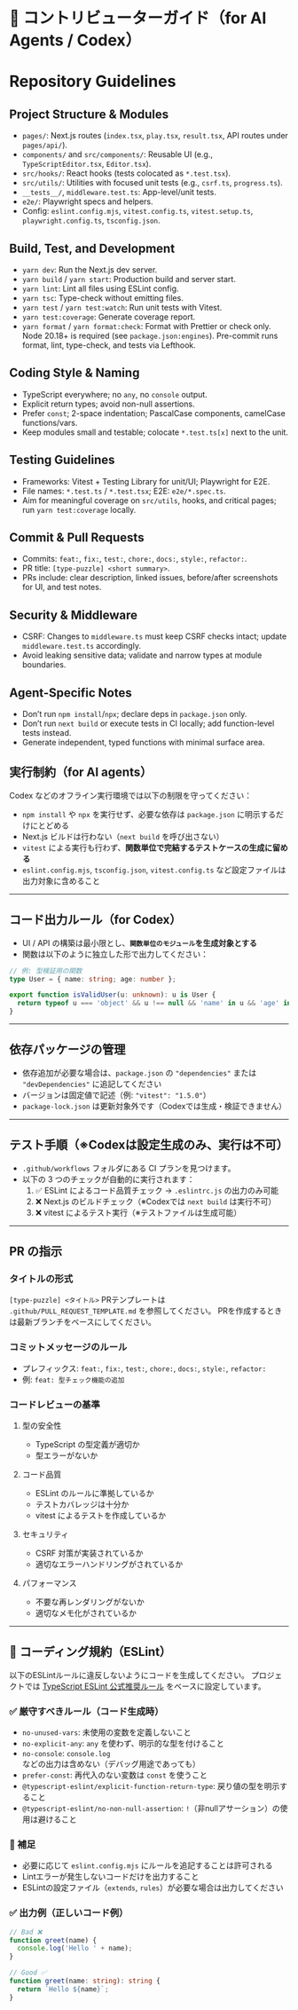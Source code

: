 # 🤖 コントリビューターガイド（for AI Agents / Codex）

# Repository Guidelines

## Project Structure & Modules

- `pages/`: Next.js routes (`index.tsx`, `play.tsx`, `result.tsx`, API routes under `pages/api/`).
- `components/` and `src/components/`: Reusable UI (e.g., `TypeScriptEditor.tsx`, `Editor.tsx`).
- `src/hooks/`: React hooks (tests colocated as `*.test.tsx`).
- `src/utils/`: Utilities with focused unit tests (e.g., `csrf.ts`, `progress.ts`).
- `__tests__/`, `middleware.test.ts`: App-level/unit tests.
- `e2e/`: Playwright specs and helpers.
- Config: `eslint.config.mjs`, `vitest.config.ts`, `vitest.setup.ts`, `playwright.config.ts`, `tsconfig.json`.

## Build, Test, and Development

- `yarn dev`: Run the Next.js dev server.
- `yarn build` / `yarn start`: Production build and server start.
- `yarn lint`: Lint all files using ESLint config.
- `yarn tsc`: Type-check without emitting files.
- `yarn test` / `yarn test:watch`: Run unit tests with Vitest.
- `yarn test:coverage`: Generate coverage report.
- `yarn format` / `yarn format:check`: Format with Prettier or check only.
  Node 20.18+ is required (see `package.json:engines`). Pre-commit runs format, lint, type-check, and tests via Lefthook.

## Coding Style & Naming

- TypeScript everywhere; no `any`, no `console` output.
- Explicit return types; avoid non-null assertions.
- Prefer `const`; 2-space indentation; PascalCase components, camelCase functions/vars.
- Keep modules small and testable; colocate `*.test.ts[x]` next to the unit.

## Testing Guidelines

- Frameworks: Vitest + Testing Library for unit/UI; Playwright for E2E.
- File names: `*.test.ts` / `*.test.tsx`; E2E: `e2e/*.spec.ts`.
- Aim for meaningful coverage on `src/utils`, hooks, and critical pages; run `yarn test:coverage` locally.

## Commit & Pull Requests

- Commits: `feat:`, `fix:`, `test:`, `chore:`, `docs:`, `style:`, `refactor:`.
- PR title: `[type-puzzle] <short summary>`.
- PRs include: clear description, linked issues, before/after screenshots for UI, and test notes.

## Security & Middleware

- CSRF: Changes to `middleware.ts` must keep CSRF checks intact; update `middleware.test.ts` accordingly.
- Avoid leaking sensitive data; validate and narrow types at module boundaries.

## Agent-Specific Notes

- Don’t run `npm install`/`npx`; declare deps in `package.json` only.
- Don’t run `next build` or execute tests in CI locally; add function-level tests instead.
- Generate independent, typed functions with minimal surface area.

## 実行制約（for AI agents）

Codex などのオフライン実行環境では以下の制限を守ってください：

- `npm install` や `npx` を実行せず、必要な依存は `package.json` に明示するだけにとどめる
- Next.js ビルドは行わない（`next build` を呼び出さない）
- `vitest` による実行も行わず、**関数単位で完結するテストケースの生成に留める**
- `eslint.config.mjs`, `tsconfig.json`, `vitest.config.ts` など設定ファイルは出力対象に含めること

---

## コード出力ルール（for Codex）

- UI / API の構築は最小限とし、**`関数単位のモジュール`を生成対象とする**
- 関数は以下のように独立した形で出力してください：

```ts
// 例: 型検証用の関数
type User = { name: string; age: number };

export function isValidUser(u: unknown): u is User {
  return typeof u === 'object' && u !== null && 'name' in u && 'age' in u;
}
```

---

## 依存パッケージの管理

- 依存追加が必要な場合は、`package.json` の `"dependencies"` または `"devDependencies"` に追記してください
- バージョンは固定値で記述（例: `"vitest": "1.5.0"`）
- `package-lock.json` は更新対象外です（Codexでは生成・検証できません）

---

## テスト手順（※Codexは設定生成のみ、実行は不可）

- `.github/workflows` フォルダにある CI プランを見つけます。
- 以下の 3 つのチェックが自動的に実行されます：
  1. ✅ ESLint によるコード品質チェック → `.eslintrc.js` の出力のみ可能
  2. ❌ Next.js のビルドチェック（※Codexでは `next build` は実行不可）
  3. ❌ vitest によるテスト実行（※テストファイルは生成可能）

---

## PR の指示

### タイトルの形式

`[type-puzzle] <タイトル>`
PRテンプレートは `.github/PULL_REQUEST_TEMPLATE.md` を参照してください。
PRを作成するときは最新ブランチをベースにしてください。

### コミットメッセージのルール

- プレフィックス: `feat:`, `fix:`, `test:`, `chore:`, `docs:`, `style:`, `refactor:`
- 例: `feat: 型チェック機能の追加`

### コードレビューの基準

1. 型の安全性
   - TypeScript の型定義が適切か
   - 型エラーがないか

2. コード品質
   - ESLint のルールに準拠しているか
   - テストカバレッジは十分か
   - vitest によるテストを作成しているか

3. セキュリティ
   - CSRF 対策が実装されているか
   - 適切なエラーハンドリングがされているか

4. パフォーマンス
   - 不要な再レンダリングがないか
   - 適切なメモ化がされているか

---

## 🧹 コーディング規約（ESLint）

以下のESLintルールに違反しないようにコードを生成してください。
プロジェクトでは [TypeScript ESLint 公式推奨ルール](https://typescript-eslint.io/linting/configs) をベースに設定しています。

### ✅ 厳守すべきルール（コード生成時）

- `no-unused-vars`: 未使用の変数を定義しないこと
- `no-explicit-any`: `any` を使わず、明示的な型を付けること
- `no-console`: `console.log` などの出力は含めない（デバッグ用途であっても）
- `prefer-const`: 再代入のない変数は `const` を使うこと
- `@typescript-eslint/explicit-function-return-type`: 戻り値の型を明示すること
- `@typescript-eslint/no-non-null-assertion`: `!`（非nullアサーション）の使用は避けること

### 🧪 補足

- 必要に応じて `eslint.config.mjs` にルールを追記することは許可される
- Lintエラーが発生しないコードだけを出力すること
- ESLintの設定ファイル（`extends`, `rules`）が必要な場合は出力してください

### ✅ 出力例（正しいコード例）

```ts
// Bad ❌
function greet(name) {
  console.log('Hello ' + name);
}

// Good ✅
function greet(name: string): string {
  return `Hello ${name}`;
}
```
